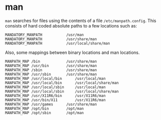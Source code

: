 # man

`man` searches for files using the contents of a file
`/etc/manpath.config`. This consists of hard coded absolute paths to a
few locations such as:

```
MANDATORY_MANPATH			/usr/man
MANDATORY_MANPATH			/usr/share/man
MANDATORY_MANPATH			/usr/local/share/man
```

Also, some mappings between binary locations and man locations.

```
MANPATH_MAP	/bin			/usr/share/man
MANPATH_MAP	/usr/bin		/usr/share/man
MANPATH_MAP	/sbin			/usr/share/man
MANPATH_MAP	/usr/sbin		/usr/share/man
MANPATH_MAP	/usr/local/bin		/usr/local/man
MANPATH_MAP	/usr/local/bin		/usr/local/share/man
MANPATH_MAP	/usr/local/sbin		/usr/local/man
MANPATH_MAP	/usr/local/sbin		/usr/local/share/man
MANPATH_MAP	/usr/X11R6/bin		/usr/X11R6/man
MANPATH_MAP	/usr/bin/X11		/usr/X11R6/man
MANPATH_MAP	/usr/games		/usr/share/man
MANPATH_MAP	/opt/bin		/opt/man
MANPATH_MAP	/opt/sbin		/opt/man
```
